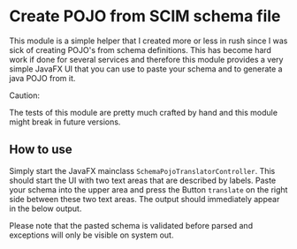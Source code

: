 # Create POJO from SCIM schema file

This module is a simple helper that I created more or less in rush since I was sick of creating POJO's from schema
definitions. This has become hard work if done for several services and therefore this module provides a very simple
JavaFX UI that you can use to paste your schema and to generate a java POJO from it. 
            
Caution:

The tests of this module are pretty much crafted by hand and this module might break in future versions.

## How to use

Simply start the JavaFX mainclass `SchemaPojoTranslatorController`. This should start the UI with two text areas that
are described by labels. Paste your schema into the upper area and press the Button `translate` on the right side 
between these two text areas. The output should immediately appear in the below output.

Please note that the pasted schema is validated before parsed and exceptions will only be visible on system out. 
